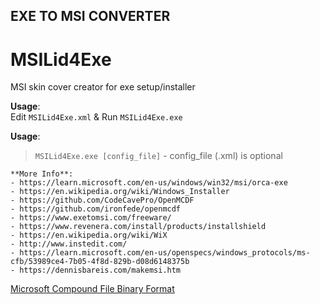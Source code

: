 ## EXE TO MSI CONVERTER ###
# MSILid4Exe
MSI skin cover  creator for exe setup/installer

**Usage**:     
Edit ```MSILid4Exe.xml``` & Run ```MSILid4Exe.exe```       

**Usage**:        
>```MSILid4Exe.exe [config_file]``` - config_file (.xml) is optional

```
**More Info**:
- https://learn.microsoft.com/en-us/windows/win32/msi/orca-exe    
- https://en.wikipedia.org/wiki/Windows_Installer
- https://github.com/CodeCavePro/OpenMCDF      
- https://github.com/ironfede/openmcdf
- https://www.exetomsi.com/freeware/     
- https://www.revenera.com/install/products/installshield
- https://en.wikipedia.org/wiki/WiX
- http://www.instedit.com/
- https://learn.microsoft.com/en-us/openspecs/windows_protocols/ms-cfb/53989ce4-7b05-4f8d-829b-d08d6148375b
- https://dennisbareis.com/makemsi.htm            
 ```

[Microsoft Compound File Binary Format]([MS-CFB].pdf)
